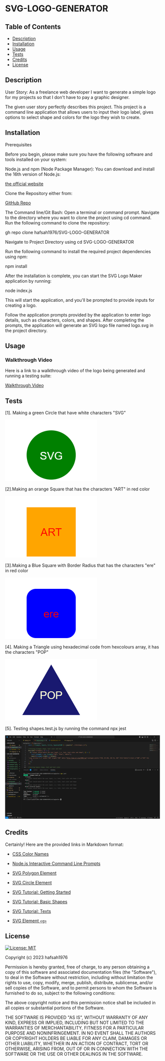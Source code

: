 # SVG-LOGO-GENERATOR

## Table of Contents

- [Description](#description)
- [Installation](#installation)
- [Usage](#usage)
- [Tests](#tests)
- [Credits](#credits)
- [License](#license)

## Description

User Story:
As a freelance web developer I want to generate a simple logo for my projects so that I don't have to pay a graphic designer.

The given user story perfectly describes this project. This project is a command line application that allows users to input their logo label, gives options to select shape and colors for the logo they wish to create.

## Installation

Prerequisites

Before you begin, please make sure you have the following software and tools installed on your system:

Node.js and npm (Node Package Manager): You can download and install the 16th version of Node.js:

[the official website](https://nodejs.org/en/blog/release/v16.16.0)

Clone the Repository either from:

[GitHub Repo](https://github.com/hafsah1976/SVG-LOGO-GENERATOR)

The Command line/Git Bash: Open a terminal or command prompt. Navigate to the directory where you want to clone the project using cd command. Run the following command to clone the repository:

gh repo clone hafsah1976/SVG-LOGO-GENERATOR

Navigate to Project Directory using cd SVG-LOGO-GENERATOR

Run the following command to install the required project dependencies using npm:

npm install

After the installation is complete, you can start the SVG Logo Maker application by running:

node index.js

This will start the application, and you'll be prompted to provide inputs for creating a logo.

Follow the application prompts provided by the application to enter logo details, such as characters, colors, and shapes. After completing the prompts, the application will generate an SVG logo file named logo.svg in the project directory.

## Usage

### Walkthrough Video

Here is a link to a walkthrough video of the logo being generated and running a testing suite:

[Walkthrough Video](https://watch.screencastify.com/v/cRxwOSAOD9cLjGuDIp7e)

## Tests

[1]. Making a green Circle that have white characters "SVG"

![Logo Shape: Circle](examples/circleSVG.png)

[2].Making an orange Square that has the characters "ART" in red color

![Logo Shape:Square](examples/orangesquareart.png)

[3].Making a Blue Square with Border Radius that has the characters "ere" in red color

![Logo shape: Square with Border Radius](examples/example-1.png)

[4]. Making a Triangle using hexadecimal code from hexcolours array, it has the characters "POP"

![Logo shape: Triangle](examples/madeusingHexCode.png)

[5]. Testing shapes.test.js by running the command npx jest

![Running Testing Suite](testingSuite/testspassed.png)

## Credits

Certainly! Here are the provided links in Markdown format:

- [CSS Color Names](https://www.dofactory.com/css/color-names)

- [Node.js Interactive Command Line Prompts](https://www.digitalocean.com/community/tutorials/nodejs-interactive-command-line-prompts)

- [SVG Polygon Element](https://developer.mozilla.org/en-US/docs/Web/SVG/Element/polygon)

- [SVG Circle Element](https://developer.mozilla.org/en-US/docs/Web/SVG/Element/circle#attributes)

- [SVG Tutorial: Getting Started](https://developer.mozilla.org/en-US/docs/Web/SVG/Tutorial/Getting_Started)

- [SVG Tutorial: Basic Shapes](https://developer.mozilla.org/en-US/docs/Web/SVG/Tutorial/Basic_Shapes)

- [SVG Tutorial: Texts](https://developer.mozilla.org/en-US/docs/Web/SVG/Tutorial/Texts)

- [SVG Element `<g>`](https://developer.mozilla.org/en-US/docs/Web/SVG/Element/g)

## License

[![License: MIT](https://img.shields.io/badge/License-MIT-blue.svg)](https://opensource.org/licenses/MIT)

Copyright (c) 2023 hafsah1976

Permission is hereby granted, free of charge, to any person obtaining a copy
of this software and associated documentation files (the "Software"), to deal
in the Software without restriction, including without limitation the rights
to use, copy, modify, merge, publish, distribute, sublicense, and/or sell
copies of the Software, and to permit persons to whom the Software is
furnished to do so, subject to the following conditions:

The above copyright notice and this permission notice shall be included in all
copies or substantial portions of the Software.

THE SOFTWARE IS PROVIDED "AS IS", WITHOUT WARRANTY OF ANY KIND, EXPRESS OR
IMPLIED, INCLUDING BUT NOT LIMITED TO THE WARRANTIES OF MERCHANTABILITY,
FITNESS FOR A PARTICULAR PURPOSE AND NONINFRINGEMENT. IN NO EVENT SHALL THE
AUTHORS OR COPYRIGHT HOLDERS BE LIABLE FOR ANY CLAIM, DAMAGES OR OTHER
LIABILITY, WHETHER IN AN ACTION OF CONTRACT, TORT OR OTHERWISE, ARISING FROM,
OUT OF OR IN CONNECTION WITH THE SOFTWARE OR THE USE OR OTHER DEALINGS IN THE
SOFTWARE.
